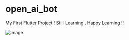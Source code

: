 # open_ai_bot

My First Flutter Project ! Still Learning , Happy Learning !!

![image](https://ibb.co/3MNcyBH)

